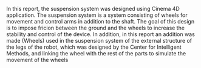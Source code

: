 In this report, the suspension system was designed using Cinema 4D application.
The suspension system is a system consisting of wheels for movement and control arms in addition to the shaft. 
The goal of this design is to impose fricion between the ground and the wheels to increase the stability and control of the device.
In addition, in this report an addition was made  (Wheels) used in the suspension system of the external structure of the legs of the robot, which was designed by the Center for Intelligent Methods, and linking the wheel with the rest of the parts to simulate the movement of the wheels
